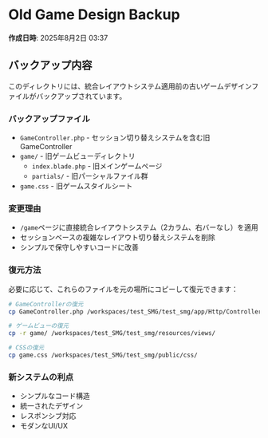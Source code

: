# Old Game Design Backup

**作成日時**: 2025年8月2日 03:37

## バックアップ内容

このディレクトリには、統合レイアウトシステム適用前の古いゲームデザインファイルがバックアップされています。

### バックアップファイル
- `GameController.php` - セッション切り替えシステムを含む旧GameController
- `game/` - 旧ゲームビューディレクトリ
  - `index.blade.php` - 旧メインゲームページ
  - `partials/` - 旧パーシャルファイル群
- `game.css` - 旧ゲームスタイルシート

### 変更理由
- `/game`ページに直接統合レイアウトシステム（2カラム、右バーなし）を適用
- セッションベースの複雑なレイアウト切り替えシステムを削除
- シンプルで保守しやすいコードに改善

### 復元方法
必要に応じて、これらのファイルを元の場所にコピーして復元できます：
```bash
# GameControllerの復元
cp GameController.php /workspaces/test_SMG/test_smg/app/Http/Controllers/

# ゲームビューの復元  
cp -r game/ /workspaces/test_SMG/test_smg/resources/views/

# CSSの復元
cp game.css /workspaces/test_SMG/test_smg/public/css/
```

### 新システムの利点
- シンプルなコード構造
- 統一されたデザイン
- レスポンシブ対応
- モダンなUI/UX